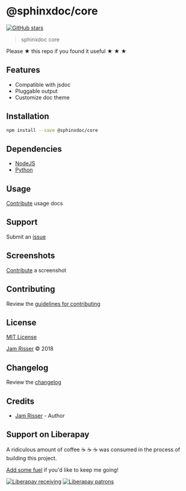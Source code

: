 # @sphinxdoc/core

[![GitHub stars](https://img.shields.io/github/stars/codejamninja/sphinxdoc.svg?style=social&label=Stars)](https://github.com/codejamninja/sphinxdoc)

> sphinxdoc core

Please ★ this repo if you found it useful ★ ★ ★


## Features

* Compatible with jsdoc
* Pluggable output
* Customize doc theme


## Installation

```sh
npm install --save @sphinxdoc/core
```


## Dependencies

* [NodeJS](https://nodejs.org)
* [Python](https://www.python.org)


## Usage

[Contribute](https://github.com/codejamninja/sphinxdoc/blob/master/CONTRIBUTING.md) usage docs


## Support

Submit an [issue](https://github.com/codejamninja/sphinxdoc/issues/new)


## Screenshots

[Contribute](https://github.com/codejamninja/sphinxdoc/blob/master/CONTRIBUTING.md) a screenshot


## Contributing

Review the [guidelines for contributing](https://github.com/codejamninja/sphinxdoc/blob/master/CONTRIBUTING.md)


## License

[MIT License](https://github.com/codejamninja/sphinxdoc/blob/master/LICENSE)

[Jam Risser](https://codejam.ninja) © 2018


## Changelog

Review the [changelog](https://github.com/codejamninja/sphinxdoc/blob/master/CHANGELOG.md)


## Credits

* [Jam Risser](https://codejam.ninja) - Author


## Support on Liberapay

A ridiculous amount of coffee ☕ ☕ ☕ was consumed in the process of building this project.

[Add some fuel](https://liberapay.com/codejamninja/donate) if you'd like to keep me going!

[![Liberapay receiving](https://img.shields.io/liberapay/receives/codejamninja.svg?style=flat-square)](https://liberapay.com/codejamninja/donate)
[![Liberapay patrons](https://img.shields.io/liberapay/patrons/codejamninja.svg?style=flat-square)](https://liberapay.com/codejamninja/donate)
